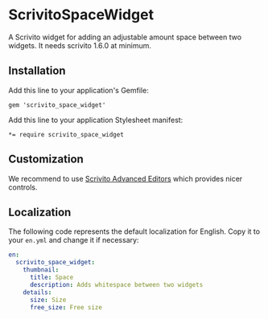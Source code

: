 # ScrivitoSpaceWidget

A Scrivito widget for adding an adjustable amount space between two widgets.
It needs scrivito 1.6.0 at minimum.

## Installation

Add this line to your application's Gemfile:

    gem 'scrivito_space_widget'

Add this line to your application Stylesheet manifest:

    *= require scrivito_space_widget

## Customization

We recommend to use [Scrivito Advanced Editors](https://github.com/Scrivito/scrivito_advanced_editors) which provides nicer controls.

## Localization

The following code represents the default localization for English. Copy it to your `en.yml` and change it if necessary:

```yaml
en:
  scrivito_space_widget:
    thumbnail:
      title: Space
      description: Adds whitespace between two widgets
    details:
      size: Size
      free_size: Free size
```